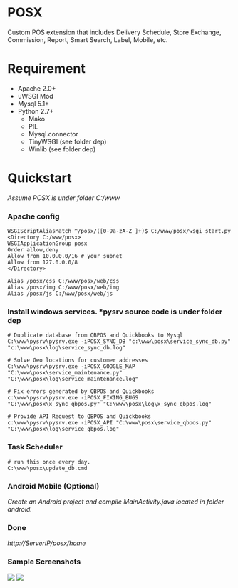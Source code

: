 # POSX
Custom POS extension that includes Delivery Schedule, Store Exchange, Commission, Report, Smart Search, Label, Mobile, etc.

# Requirement
* Apache 2.0+
 * uWSGI Mod
* Mysql 5.1+
* Python 2.7+
  * Mako
  * PIL
  * Mysql.connector
  * TinyWSGI (see folder dep)
  * Winlib (see folder dep)

# Quickstart
*Assume POSX is under folder C:/www*

### Apache config
```
WSGIScriptAliasMatch ^/posx/([0-9a-zA-Z_]+)$ C:/www/posx/wsgi_start.py
<Directory C:/www/posx>
WSGIApplicationGroup posx
Order allow,deny
Allow from 10.0.0.0/16 # your subnet
Allow from 127.0.0.0/8
</Directory>

Alias /posx/css C:/www/posx/web/css
Alias /posx/img C:/www/posx/web/img
Alias /posx/js C:/www/posx/web/js
```

### Install windows services. *pysrv source code is under folder dep
```
# Duplicate database from QBPOS and Quickbooks to Mysql
C:\www\pysrv\pysrv.exe -iPOSX_SYNC_DB "c:\www\posx\service_sync_db.py" "c:\www\posx\log\service_sync_db.log"

# Solve Geo locations for customer addresses
C:\www\pysrv\pysrv.exe -iPOSX_GOOGLE_MAP "C:\www\posx\service_maintenance.py" "C:\www\posx\log\service_maintenance.log"

# Fix errors generated by QBPOS and Quickbooks
c:\www\pysrv\pysrv.exe -iPOSX_FIXING_BUGS "C:\www\posx\x_sync_qbpos.py" "C:\www\posx\log\x_sync_qbpos.log"

# Provide API Request to QBPOS and Quickbooks
c:\www\pysrv\pysrv.exe -iPOSX_API "C:\www\posx\service_qbpos.py" "C:\www\posx\log\service_qbpos.log"
```

### Task Scheduler
```
# run this once every day.
C:\www\posx\update_db.cmd
```

### Android Mobile (Optional)
*Create an Android project and compile MainActivity.java located in folder android.*


### Done
*http://ServerIP/posx/home*


### Sample Screenshots
![](https://raw.githubusercontent.com/michaelhuang8192/POSX/master/web/img/sample1.jpg)
![](https://raw.githubusercontent.com/michaelhuang8192/POSX/master/web/img/sample2.jpg)



